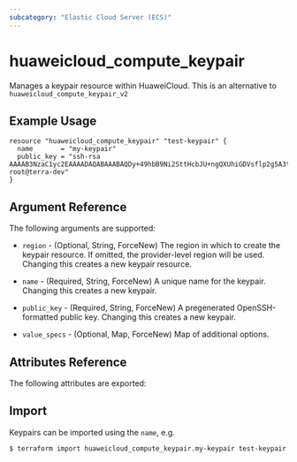 ```yaml
---
subcategory: "Elastic Cloud Server (ECS)"
---
```


# huaweicloud\_compute\_keypair

Manages a keypair resource within HuaweiCloud.
This is an alternative to `huaweicloud_compute_keypair_v2`

## Example Usage

```hcl
resource "huaweicloud_compute_keypair" "test-keypair" {
  name       = "my-keypair"
  public_key = "ssh-rsa AAAAB3NzaC1yc2EAAAADAQABAAABAQDy+49hbB9Ni2SttHcbJU+ngQXUhiGDVsflp2g5A3tPrBXq46kmm/nZv9JQqxlRzqtFi9eTI7OBvn2A34Y+KCfiIQwtgZQ9LF5ROKYsGkS2o9ewsX8Hghx1r0u5G3wvcwZWNctgEOapXMD0JEJZdNHCDSK8yr+btR4R8Ypg0uN+Zp0SyYX1iLif7saiBjz0zmRMmw5ctAskQZmCf/W5v/VH60fYPrBU8lJq5Pu+eizhou7nFFDxXofr2ySF8k/yuA9OnJdVF9Fbf85Z59CWNZBvcTMaAH2ALXFzPCFyCncTJtc/OVMRcxjUWU1dkBhOGQ/UnhHKcflmrtQn04eO8xDr root@terra-dev"
}
```

## Argument Reference

The following arguments are supported:

* `region` - (Optional, String, ForceNew) The region in which to create the keypair resource. If omitted, the provider-level region will be used. Changing this creates a new keypair resource.

* `name` - (Required, String, ForceNew) A unique name for the keypair. Changing this creates a new
    keypair.

* `public_key` - (Required, String, ForceNew) A pregenerated OpenSSH-formatted public key.
    Changing this creates a new keypair.

* `value_specs` - (Optional, Map, ForceNew) Map of additional options.

## Attributes Reference

The following attributes are exported:

## Import

Keypairs can be imported using the `name`, e.g.

```
$ terraform import huaweicloud_compute_keypair.my-keypair test-keypair
```
